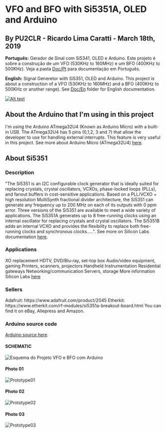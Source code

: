 <H1>VFO and BFO with Si5351A, OLED and Arduino</H1>

<H2>By PU2CLR - Ricardo Lima Caratti - March 18th, 2019</H2>

<P><B>Português:</B> Gerador de Sinal com Si5341, OLED e Arduino. Este projeto é sobre a construção de um VFO (530KHz to 160MHz) e um BFO (400KHz to 500KHz). Veja a pasta <a href="https://github.com/pu2clr/VFO_BFO_OLED_ARDUINO/tree/master/Doc/Pt">Doc/Pt</a> para documentação em Português.</P>

<P><B>English:</B> Signal Generetor with Si5351, OLED and Arduino. This project is about a construction of a VFO (530KHz to 160MHz) and a BFO (400KHz to 500KHz or another range). See <a href="https://github.com/pu2clr/VFO_BFO_OLED_ARDUINO/tree/master/Doc/En">Doc/En</a> folder for English documentation.</P> 


[![Alt text](https://github.com/pu2clr/VFO_BFO_OLED_ARDUINO/blob/master/schematic/vfobfo_schematic_fritzing_image.jpg)](https://youtu.be/pFDvcIk5EAk)


<H2>About the Arduino that I'm using in this project</H2>

I'm using the Arduino ATmega32U4 (Known as Arduino Micro) with a built-in USB.  The ATmega32U4 has 5 pins (0,1,2, 3 and 7) that allow the developer to use for handling external interrupts. This feature is very useful in this project. See more about Arduino Micro (ATmega32U4) <a href="https://store.arduino.cc/usa/arduino-micro">here</a>.</P>


<H2>About Si5351</H2>

<H3>Description</H3>
<P> "The Si5351 is an I2C configurable clock generator that is ideally suited for replacing crystals, crystal oscillators, VCXOs, phase-locked loops (PLLs), and fanout buffers in cost-sensitive applications. Based on a PLL/VCXO + high resolution MultiSynth fractional divider architecture, the Si5351 can generate any frequency up to 200 MHz on each of its outputs with 0 ppm error. Three versions of the Si5351 are available to meet a wide variety of applications. The Si5351A generates up to 8 free-running clocks using an internal oscillator for replacing crystals and crystal oscillators. The Si5351B adds an internal VCXO and provides the flexibility to replace both free-running clocks and synchronous clocks.....". See more on Silicon Labs documentation <a href="https://www.silabs.com/documents/public/data-sheets/Si5351-B.pdf">here</a>.</P>


<H3>Applications</H3>

<P>XO replacement HDTV, DVD/Blu-ray, set-top box Audio/video equipment, gaming Printers, scanners, projectors Handheld Instrumentation Residential gateways Networking/communication Servers, storage
More information Silicon Labs  <a href="https://www.silabs.com/documents/public/data-sheets/Si5351-B.pdf">here</a></P>


<H3>Sellers</H3>
<P>
Adafruit: https://www.adafruit.com/product/2045 Etherkit: https://www.etherkit.com/rf-modules/si5351a-breakout-board.html You can find it on eBay, Aliepress and Amazon.</P>

<H3>Arduino source code</H3>
<P>
<a href="https://github.com/pu2clr/VFO_BFO_OLED_ARDUINO/blob/master/source/si5351_vfobfo.ino">Arduino source here</a>.
</P>


<H4>SCHEMATIC</H4>
 <img src="https://github.com/pu2clr/VFO_BFO_OLED_ARDUINO/blob/master/schematic/vfobfo_schematic_fritzing_image.jpg" alt="Esquema do Projeto VFO e BFO com Arduino">

<H4> Photo 01</H4>
 <img src="https://github.com/pu2clr/VFO_BFO_OLED_ARDUINO/blob/master/images/prototype_photo_01.jpg" alt="Prototype01">

<H4> Photo 02</H4>
 <img src="https://github.com/pu2clr/VFO_BFO_OLED_ARDUINO/blob/master/images/prototype_photo_02.jpg" alt="Prototype02">

 <H4> Photo 03</H4>
 <img src="https://github.com/pu2clr/VFO_BFO_OLED_ARDUINO/blob/master/images/prototype_photo_03.jpg" alt="Prototype03">
 
